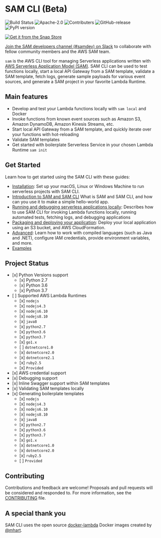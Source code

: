 <p align="center">
</p>

SAM CLI (Beta)
==============

![Build
Status](https://travis-ci.org/awslabs/aws-sam-cli.svg?branch=develop)
![Apache-2.0](https://img.shields.io/npm/l/aws-sam-local.svg)
![Contributers](https://img.shields.io/github/contributors/awslabs/aws-sam-cli.svg)
![GitHub-release](https://img.shields.io/github/release/awslabs/aws-sam-cli.svg)
![PyPI version](https://badge.fury.io/py/aws-sam-cli.svg)

[![Get it from the Snap Store](https://snapcraft.io/static/images/badges/en/snap-store-black.svg)](https://snapcraft.io/sam-cli)

[Join the SAM developers channel (\#samdev) on
Slack](https://join.slack.com/t/awsdevelopers/shared_invite/enQtMzg3NTc5OTM2MzcxLTdjYTdhYWE3OTQyYTU4Njk1ZWY4Y2ZjYjBhMTUxNGYzNDg5MWQ1ZTc5MTRlOGY0OTI4NTdlZTMwNmI5YTgwOGM/)
to collaborate with fellow community members and the AWS SAM team.

`sam` is the AWS CLI tool for managing Serverless applications written
with [AWS Serverless Application Model
(SAM)](https://github.com/awslabs/serverless-application-model). SAM CLI
can be used to test functions locally, start a local API Gateway from a
SAM template, validate a SAM template, fetch logs, generate sample
payloads for various event sources, and generate a SAM project in your
favorite Lambda Runtime.

Main features
-------------

-   Develop and test your Lambda functions locally with `sam local` and
    Docker
-   Invoke functions from known event sources such as Amazon S3, Amazon
    DynamoDB, Amazon Kinesis Streams, etc.
-   Start local API Gateway from a SAM template, and quickly iterate
    over your functions with hot-reloading
-   Validate SAM templates
-   Get started with boilerplate Serverless Service in your chosen
    Lambda Runtime `sam init`

Get Started
-----------

Learn how to get started using the SAM CLI with these guides:

-   [Installation](https://aws.amazon.com/serverless/sam/): Set up your macOS, Linux or
    Windows Machine to run serverless projects with SAM CLI.
-   [Introduction to SAM and SAM CLI](https://docs.aws.amazon.com/serverless-application-model/latest/developerguide/serverless-quick-start.html) What is
    SAM and SAM CLI, and how can you use it to make a simple hello-world
    app.
-   [Running and debugging serverless applications
    locally](docs/usage.md): Describes how to use SAM CLI for invoking
    Lambda functions locally, running automated tests, fetching logs,
    and debugging applications
-   [Packaging and deploying your
    application](docs/deploying_serverless_applications.md): Deploy
    your local application using an S3 bucket, and AWS CloudFormation.
-   [Advanced](docs/advanced_usage.md): Learn how to work with compiled
    languages (such as Java and .NET), configure IAM credentials,
    provide environment variables, and more.
-   [Examples](https://github.com/awslabs/serverless-application-model/tree/master/examples/apps)

Project Status
--------------

-   \[x\] Python Versions support
    -   \[x\] Python 2.7
    -   \[x\] Python 3.6
    -   \[x\] Python 3.7
-   \[ \] Supported AWS Lambda Runtimes
    -   \[x\] `nodejs`
    -   \[x\] `nodejs4.3`
    -   \[x\] `nodejs6.10`
    -   \[x\] `nodejs8.10`
    -   \[x\] `java8`
    -   \[x\] `python2.7`
    -   \[x\] `python3.6`
    -   \[x\] `python3.7`
    -   \[x\] `go1.x`
    -   \[ \] `dotnetcore1.0`
    -   \[x\] `dotnetcore2.0`
    -   \[x\] `dotnetcore2.1`
    -   \[x\] `ruby2.5`
    -   \[x\] `Provided`
-   \[x\] AWS credential support
-   \[x\] Debugging support
-   \[x\] Inline Swagger support within SAM templates
-   \[x\] Validating SAM templates locally
-   \[x\] Generating boilerplate templates
    -   \[x\] `nodejs`
    -   \[x\] `nodejs4.3`
    -   \[x\] `nodejs6.10`
    -   \[x\] `nodejs8.10`
    -   \[x\] `java8`
    -   \[x\] `python2.7`
    -   \[x\] `python3.6`
    -   \[x\] `python3.7`
    -   \[x\] `go1.x`
    -   \[x\] `dotnetcore1.0`
    -   \[x\] `dotnetcore2.0`
    -   \[x\] `ruby2.5`
    -   \[ \] `Provided`

Contributing
------------

Contributions and feedback are welcome! Proposals and pull requests will
be considered and responded to. For more information, see the
[CONTRIBUTING](CONTRIBUTING.md) file.

A special thank you
-------------------

SAM CLI uses the open source
[docker-lambda](https://github.com/lambci/docker-lambda) Docker images
created by [@mhart](https://github.com/mhart).

